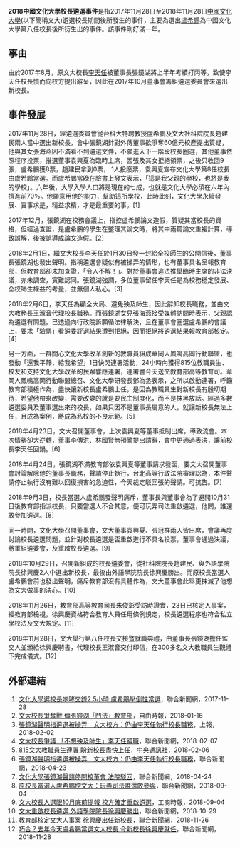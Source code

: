 **2018中國文化大學校長遴選事件**是指2017年11月28日至2018年11月28日[中國文化大學](https://zh.wikipedia.org/wiki/中國文化大學 "wikilink")(以下簡稱文大)遴選校長期間後所發生的事件，主要為選出[盧希鵬](../Page/盧希鵬.md "wikilink")為中國文化大學第八任校長後所衍生出的事件。該事件剛好滿一年。

## 事由

由於2017年8月，原文大校長[李天任](../Page/李天任.md "wikilink")被董事長張鏡湖將上半年考績打丙等，致使李天任校長憤而向校方提出辭呈，因此在2017年10月董事會籌組遴選委員會來選出新校長。

## 事件發展

2017年11月28日，經遴選委員會從台科大特聘教授盧希鵬及文大社科院院長趙建民兩人當中選出新校長，會中張鏡湖針對外傳董事欲爭奪60億元校產提出質疑，他與其女張海燕因不滿看不到遴選文件，不願進入下一階段校長圈選，其他董事依照程序投票，推選董事袁興夏為臨時主席，因張及其女拒絕領票，之後只收回9張，盧希鵬獲8票，趙建民拿到0票， 1人投廢票，袁興夏宣布文化大學第8任校長由盧希鵬當選。而盧希鵬當晚在臉書上發文表示，「這是我父親的學校，也將是我的學校」。六年後，大學入學人口將是現在的七成，也就是文化大學必須在六年內擠進前70%。他願意用他的能力，幫助這所學校，此時此刻，文化大學永續發展、實事求是，精益求精，才是最重要的事。\[1\]

2017年12月，張鏡湖在校務會議上，指控盧希鵬論文造假，質疑其當校長的資格，但經過查證，是盧希鵬的學生在整理其論文時，將其中兩篇論文重複計算，導致誤解，後被誤導成論文造假。\[2\]

2018年2月1日，繼文大校長李天任於1月30日發一封給全校師生的公開信後，董事長張鏡湖也發出聲明。指稱遴選會疑似有被操弄的情形，也有董事具名呈報教育部，但教育部卻未加查證，「令人不解！」。對於董事會違法推舉臨時主席的非法決議，亦未調查，實難認同。張鏡湖強調，多位董事留任李天任是為校務穩定發展、全校師生權益的考量，並無個人私心。\[3\]

2018年2月6日，李天任為顧全大局、避免殃及師生，因此辭卸校長職務，並由文大教務長王淑音代理校長職務。而張鏡湖女兒張海燕接受媒體訪問時表示，父親認為遴選有問題，已透過向行政院訴願循法律解決，且在董事會圈選盧希鵬的會議上，要求「驗票」看遴委評選結果遭到拒絕，因而拒絕將遴選結果報教育部核定。\[4\]

另一方面，一群關心文化大學改革創新的教職員組成華岡人鳳鳴高岡行動聯盟，也發動「還我平靜，給我希望」1日快閃連署活動，24小時內獲得815位教職員生、校友和支持文化大學改革的民眾響應連署，連署書今天送交教育部高等教育司。華岡人鳳鳴高岡行動聯盟總召、文化大學研發長鄧為丞表示，之所以啟動連署，呼籲教育部積極作為，盡快讓新校長盧希鵬上任，是因為教職員生對新校長有殷切期待，希望他帶來改變，需要改變的就是要民主制度化，而不是抹黑放話。經過多數遴選委員及董事選出來的校長，如果只因不是董事長屬意的人，就讓新校長無法上任，且成為案例，將成為私校的不良示範。\[5\]

2018年4月23日，文大召開董事會，上次袁興夏等董事抵制出席，導致流會。本次情勢卻大逆轉，董事李傳洪、林國賢無預警提出請辭，會中更通過表決，讓前校長李天任回鍋。\[6\]

2018年4月24日，張鏡湖不滿教育部依袁興夏等董事請求發函，要文大召開董事會討論解除他的董事長職務，聲請停止執行，台北高等行政法院審理認為，本件聲請停止執行沒有難以回復損害的急迫性，今天裁定駁回張的聲請。可抗告。\[7\]

2018年9月3日，校長當選人盧希鵬發聲明痛斥，董事長與董事會為了避開10月31日後教育部指派校長，只要當選人不合其意，便可玩弄司法重啟遴選，他問，誰還敢參加遴選。\[8\]

同一時間，文化大學召開董事會，文大董事袁興夏、張冠群兩人皆出席，會議再度討論校長遴選問題，並針對校長遴選是否重啟進行不具名投票，董事會通過決議，將重組遴委會，及重啟校長遴選。\[9\]

2018年10月29日，召開新組成的校長遴委會，從社科院院長趙建民、與外語學院院長徐興慶2人中選出新校長，最後由外語學院院長徐興慶勝出。而原校長當選人盧希鵬會前也發出聲明，痛斥教育部沒有具體作為，文大董事會此舉更抹滅了他想為文大做事的決心。\[10\]

2018年11月26日，教育部高等教育司長朱俊彰受訪時證實，23日已核定人事案，經教育部檢視，徐興慶資格符合教育人員任用條例規定，校長遴選程序也符合私立學校法及文大規定。\[11\]

2018年11月28日，文大舉行第八任校長交接暨就職典禮，由董事長張鏡湖擔任監交人並頒給徐興慶聘書，代理校長王淑音交付印信，在300多名文大教職員生觀禮下完成儀式。\[12\]

## 外部連結

1.  [文化大學選校長咆哮交鋒2.5小時 盧希鵬壓倒性當選](https://udn.com/news/story/6928/2845112?from=udn-referralnews_ch2artbottom)，聯合新聞網，2017-11-28
2.  [文大校長爭奪戰 傳張鏡湖「鬥法」教育部](http://news.ltn.com.tw/news/life/breakingnews/2312946)，自由時報，2018-01-16
3.  [張鏡湖聲明指遴選被操弄　文大校方：仍由李天任執行校長職務](https://www.upmedia.mg/news_info.php?SerialNo=34587)，上報，2018-02-02
4.  [文大校長爭議 「不想殃及師生」李天任辭職](https://udn.com/news/story/11319/2972088)，聯合新聞網，2018-02-07
5.  [815文大教職員生連署 盼新校長盡快上任](https://www.cna.com.tw/news/ahel/201802080088.aspx)，中央通訊社，2018-02-06
6.  [張鏡湖聲明指遴選被操弄　文大校方：仍由李天任執行校長職務](https://udn.com/news/story/7266/3102718)，聯合新聞網，2018-04-23
7.  [文化大學張鏡湖聲請停開校董會 法院駁回](https://udn.com/news/story/6928/3104977?from=udn-referralnews_ch2artbottom)，聯合新聞網，2018-04-24
8.  [原校長當選人盧希鵬控文大：玩弄司法誰還敢參與](https://udn.com/news/story/7266/3347458)，聯合新聞網，2018-09-04
9.  [文大校長人選限10月底前提報 校方確定重啟遴選](https://m.ctee.com.tw/livenews/ch/20180904001968-260405)，工商時報，2018-09-04
10. [文大重啟校長遴選 外語學院院長徐興慶勝出](https://udn.com/news/story/6928/3449152?from=udn-referralnews_ch2artbottom)，聯合新聞網，2018-10-29
11. [教育部核定文大人事案 徐興慶出任新校長](https://udn.com/news/story/6928/3503737?from=udn-referralnews_ch2artbottom)，聯合新聞網，2018-11-26
12. [巧合？去年今天盧希鵬當選文大校長 今新校長徐興慶就任](https://udn.com/news/story/7266/3506779)，聯合新聞網，2018-11-28